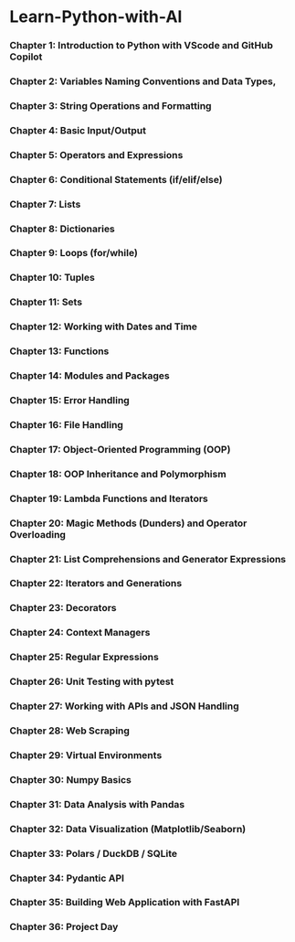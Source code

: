 # Learn-Python-with-AI

### **Chapter 1: Introduction to Python with VScode and GitHub Copilot**
### **Chapter 2: Variables Naming Conventions and Data Types,**
### **Chapter 3: String Operations and Formatting**
### **Chapter 4: Basic Input/Output**
### **Chapter 5: Operators and Expressions**
### **Chapter 6: Conditional Statements (if/elif/else)**
### **Chapter 7: Lists**
### **Chapter 8: Dictionaries**
### **Chapter 9: Loops (for/while)**
### **Chapter 10: Tuples**
### **Chapter 11: Sets**
### **Chapter 12: Working with Dates and Time**
### **Chapter 13: Functions**
### **Chapter 14: Modules and Packages**
### **Chapter 15: Error Handling**
### **Chapter 16: File Handling**
### **Chapter 17: Object-Oriented Programming (OOP)**
### **Chapter 18: OOP Inheritance and Polymorphism**
### **Chapter 19: Lambda Functions and Iterators**
### **Chapter 20: Magic Methods (Dunders) and Operator Overloading**
### **Chapter 21: List Comprehensions and Generator Expressions**
### **Chapter 22: Iterators and Generations**
### **Chapter 23: Decorators**
### **Chapter 24: Context Managers**
### **Chapter 25: Regular Expressions**
### **Chapter 26: Unit Testing with pytest**
### **Chapter 27: Working with APIs and JSON Handling**
### **Chapter 28: Web Scraping**
### **Chapter 29: Virtual Environments**
### **Chapter 30: Numpy Basics**
### **Chapter 31: Data Analysis with Pandas**
### **Chapter 32: Data Visualization (Matplotlib/Seaborn)**
### **Chapter 33: Polars / DuckDB / SQLite**
### **Chapter 34: Pydantic API**
### **Chapter 35: Building Web Application with FastAPI**
### **Chapter 36: Project Day**